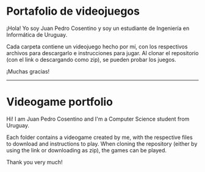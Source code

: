 # Portafolio de videojuegos

<p>¡Hola! Yo soy Juan Pedro Cosentino y soy un estudiante de Ingeniería en Informática de Uruguay.</p> 
<p>Cada carpeta contiene un videojuego hecho por mí, con los respectivos archivos para descargarlo e instrucciones para jugar. Al clonar el repositorio (con el link o descargando como zip), se pueden probar los juegos.</p>
¡Muchas gracias!

-------------------------------------------

# Videogame portfolio

<p>Hi! I am Juan Pedro Cosentino and I'm a Computer Science student from Uruguay.</p>
<p>Each folder contains a videogame created by me, with the respective files to download and instructions to play. When cloning the repository (either by using the link or downloading as zip), the games can be played.</p>
Thank you very much!
